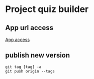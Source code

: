 # Project quiz builder

## App url access

[App access](https://tejerka.github.io/quiz-builder)

## publish new version

```shell
git tag [tag] -a
git push origin --tags
```